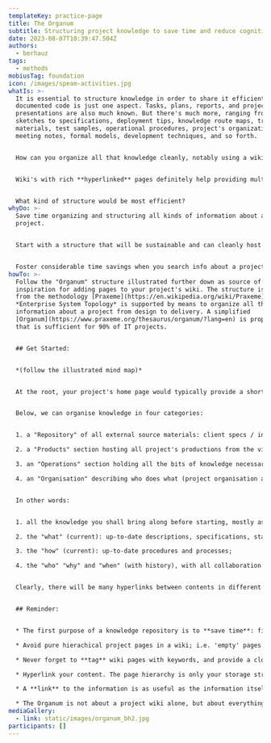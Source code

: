 ```yaml
---
templateKey: practice-page
title: The Organum
subtitle: Structuring project knowledge to save time and reduce cognitive overloads.
date: 2023-08-07T10:39:47.504Z
authors:
  - berhauz
tags:
  - methods
mobiusTag: foundation
icon: /images/speam-activities.jpg
whatIs: >-
  It is essential to structure knowledge in order to share it efficiently. Well
  documented code is just one aspect. Tasks, plans, reports, and project
  presentations are also much known. But there's much more, ranging from early
  sketches to specifications, deployment tips, knowledge route maps, training
  materials, test samples, operational procedures, project's organization,
  meeting notes, formal models, development techniques, and so forth.


  How can you organize all that knowledge cleanly, notably using a wiki... so that it would not just be useful to developers and frustrate managers hardly finding the information they seek, or vice-versa ? How so many people with so different information requirements can all be satisfied at the same time?


  W﻿iki's with rich **hyperlinked** pages definitely help providing multiple navigation paths into the same information. A good bunch of **tags and keywords** significantly accelerate searches. Yet a wiki is basically organized as a hierarchical set of pages whose structure is also often used to navigate.  


  W﻿hat kind of structure would be most efficient?
whyDo: >-
  Save time organizing and structuring all kinds of information about a
  project. 


  Start with a structure that will be sustainable and can cleanly host new information categories as the project progresses. Stop wondering where the hell this team (or a colleague) has stored the kind of information you look for. Provide a clean - repeatable - project knowledge structure that can become a common template for all kinds of projects. 


  Foster considerable time savings when you search info about a project, either when you join it, either when the project is rich and complex and drives ["cognitive overloads"](https://openpracticelibrary.com/practice/cognitive-loadometer/) forcing you to permanently refresh your knowledge to be productive.
howTo: >-
  F﻿ollow the "Organum" structure illustrated further down as source of
  inspiration for adding pages to your project's wiki. The structure is borrowed
  from the methodology [Praxeme](https://en.wikipedia.org/wiki/Praxeme) whose
  *Enterprise System Topology* is supported by means to organize all the
  information about a project from design to delivery. A simplified
  [Organum](https://www.praxeme.org/thesaurus/organum/?lang=en) is proposed here
  that is sufficient for 90% of IT projects.


  ## G﻿et Started:


  *(﻿follow the illustrated mind map)*


  A﻿t the root, your project's home page would typically provide a short project summary, a who's who contact list, summarize milestones and progress, a picturesque sketch or architecture diagram, and provide quick links (recent activities, FAQ, route maps for different profiles, abbreviations, ...)


  B﻿elow, we can organise knowledge in four categories:


  1. a﻿ "Repository" of all external source materials: client specs / initial statement / contract, links to 3rd party products or libraries used in the project, docs, test data samples, standards, regulations, methods, tips, market data, technologies, patterns, etc.

  2. a﻿ "Products" section hosting all project's productions from the vision/strategy to (links to) code, including, sketches, models, API design notes and links to API specs, coding practices, naming rules, available tools, etc.

  3. a﻿n "Operations" section holding all the bits of knowledge necessary to configure, build, test, deploy, and operate the application(s). Here we document the staging environments and provide manuals / tutorials for administrators, developers, testers, operators, and end users. 

  4. a﻿n "Organisation" describing who does what (project organisation and management), why (decisions, meeting notes, quality plan, risks and mitigation), when (updated plans, time line) and resources / budget. This section will also archive all the project's presentations to the team or stakeholders / clients. 


  I﻿n other words:


  1. a﻿ll the knowledge you shall bring along before starting, mostly as commented pointers, be it internal (e.g. the Enterprise Continuum of TOGAF) or external / generic;

  2. t﻿he "what" (current): up-to-date descriptions, specifications, statements;

  3. t﻿he "how" (current): up-to-date procedures and processes;

  4. t﻿he "who" "why" and "when" (with history), with all collaboration (meeting notes) and communication activities (presentations).


  C﻿learly, there will be many hyperlinks between contents in different sections and to external platforms / information sources.


  ## Reminder:


  * T﻿he first purpose of a knowledge repository is to **save time**: finding the right information in minimum time.

  * A﻿void pure hierachical project pages in a wiki; i.e. 'empty' pages that only hold a path to (or group) child pages and contain no information but at most a listing of sub-pages. There is always something to tell about any level of information and surely helpful guidance and links to provide.

  * N﻿ever forget to **tag** wiki pages with keywords, and provide a cloud of tags elsewhere

  * H﻿yperlink your content. The page hierarchy is only your storage structure. Navigation is most efficient via hyperlinks that help navigate in all directions, not only top-down.

  * A﻿ **link** to the information is as useful as the information itself; henceforth avoid copying and duplicating but link it.

  * The Organum is not about a project wiki alone, but about everything that concerns a software project. Part of this global information is better hosted by specialized servers for source control and source code documentation (e.g. GitHub / GitLab), project management (e.g. JIRA), bug tracking, modelling (e.g. Modelio, Enterprise Architect, Mega), and of course API Management (e.g. Swagger, Postman, etc.). Do not duplicate this information but link it abundantly. The project's wiki will become the entry point to everything about a project.
mediaGallery:
  - link: static/images/organum_bh2.jpg
participants: []
---
```

